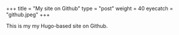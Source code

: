 +++
title = "My site on Github"
type = "post"
weight = 40
eyecatch = "github.jpeg"
+++

This is my my Hugo-based site on Github.
